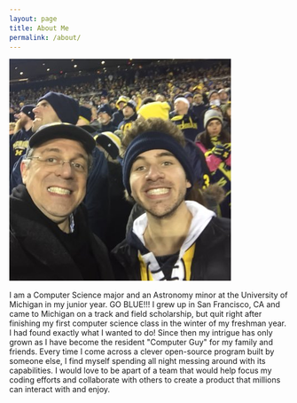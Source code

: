 ```yaml
---
layout: page
title: About Me
permalink: /about/
---
```


![img](https://raw.githubusercontent.com/bencampa/ben_site/master/images/me.png)

I am a Computer Science major and an Astronomy minor at the University of Michigan in my junior year. GO BLUE!!! I grew up in San Francisco, CA and came to Michigan on a track and field scholarship, but quit right after finishing my first computer science class in the winter of my freshman year. I had found exactly what I wanted to do! Since then my intrigue has only grown as I have become the resident "Computer Guy" for my family and friends. Every time 
I come across a clever open-source program built by someone else, I find myself spending all night messing around with its capabilities. I would love to be apart of a team that would help focus my coding efforts and collaborate with others to create a product that millions can interact with and enjoy.